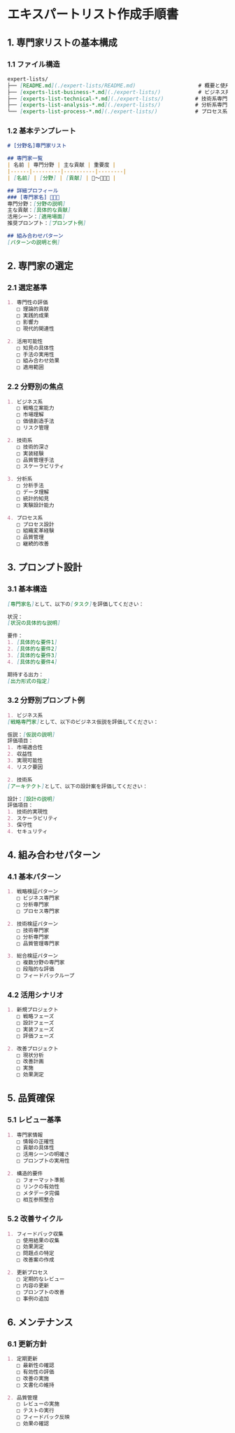 # エキスパートリスト作成手順書

## 1. 専門家リストの基本構成

### 1.1 ファイル構造
```markdown
expert-lists/
├── [README.md](./expert-lists/README.md)                    # 概要と使用方法
├── [experts-list-business-*.md](./expert-lists/)            # ビジネス系専門家
├── [experts-list-technical-*.md](./expert-lists/)          # 技術系専門家
├── [experts-list-analysis-*.md](./expert-lists/)           # 分析系専門家
└── [experts-list-process-*.md](./expert-lists/)            # プロセス系専門家
```

### 1.2 基本テンプレート
```markdown
# [分野名]専門家リスト

## 専門家一覧
| 名前 | 専門分野 | 主な貢献 | 重要度 |
|------|---------|----------|--------|
| [名前] | [分野] | [貢献] | 🌟〜🌟🌟🌟 |

## 詳細プロフィール
### [専門家名] 🌟🌟🌟
専門分野：[分野の説明]
主な貢献：[具体的な貢献]
活用シーン：[適用場面]
推奨プロンプト：[プロンプト例]

## 組み合わせパターン
[パターンの説明と例]
```

## 2. 専門家の選定

### 2.1 選定基準
```markdown
1. 専門性の評価
   □ 理論的貢献
   □ 実践的成果
   □ 影響力
   □ 現代的関連性

2. 活用可能性
   □ 知見の具体性
   □ 手法の実用性
   □ 組み合わせ効果
   □ 適用範囲
```

### 2.2 分野別の焦点
```markdown
1. ビジネス系
   □ 戦略立案能力
   □ 市場理解
   □ 価値創造手法
   □ リスク管理

2. 技術系
   □ 技術的深さ
   □ 実装経験
   □ 品質管理手法
   □ スケーラビリティ

3. 分析系
   □ 分析手法
   □ データ理解
   □ 統計的知見
   □ 実験設計能力

4. プロセス系
   □ プロセス設計
   □ 組織変革経験
   □ 品質管理
   □ 継続的改善
```

## 3. プロンプト設計

### 3.1 基本構造
```markdown
[専門家名]として、以下の[タスク]を評価してください：

状況：
[状況の具体的な説明]

要件：
1. [具体的な要件1]
2. [具体的な要件2]
3. [具体的な要件3]
4. [具体的な要件4]

期待する出力：
[出力形式の指定]
```

### 3.2 分野別プロンプト例
```markdown
1. ビジネス系
[戦略専門家]として、以下のビジネス仮説を評価してください：

仮説：[仮説の説明]
評価項目：
1. 市場適合性
2. 収益性
3. 実現可能性
4. リスク要因

2. 技術系
[アーキテクト]として、以下の設計案を評価してください：

設計：[設計の説明]
評価項目：
1. 技術的実現性
2. スケーラビリティ
3. 保守性
4. セキュリティ
```

## 4. 組み合わせパターン

### 4.1 基本パターン
```markdown
1. 戦略検証パターン
   □ ビジネス専門家
   □ 分析専門家
   □ プロセス専門家

2. 技術検証パターン
   □ 技術専門家
   □ 分析専門家
   □ 品質管理専門家

3. 総合検証パターン
   □ 複数分野の専門家
   □ 段階的な評価
   □ フィードバックループ
```

### 4.2 活用シナリオ
```markdown
1. 新規プロジェクト
   □ 戦略フェーズ
   □ 設計フェーズ
   □ 実装フェーズ
   □ 評価フェーズ

2. 改善プロジェクト
   □ 現状分析
   □ 改善計画
   □ 実施
   □ 効果測定
```

## 5. 品質確保

### 5.1 レビュー基準
```markdown
1. 専門家情報
   □ 情報の正確性
   □ 貢献の具体性
   □ 活用シーンの明確さ
   □ プロンプトの実用性

2. 構造的要件
   □ フォーマット準拠
   □ リンクの有効性
   □ メタデータ完備
   □ 相互参照整合
```

### 5.2 改善サイクル
```markdown
1. フィードバック収集
   □ 使用結果の収集
   □ 効果測定
   □ 問題点の特定
   □ 改善案の作成

2. 更新プロセス
   □ 定期的なレビュー
   □ 内容の更新
   □ プロンプトの改善
   □ 事例の追加
```

## 6. メンテナンス

### 6.1 更新方針
```markdown
1. 定期更新
   □ 最新性の確認
   □ 有効性の評価
   □ 改善の実施
   □ 文書化の維持

2. 品質管理
   □ レビューの実施
   □ テストの実行
   □ フィードバック反映
   □ 効果の確認